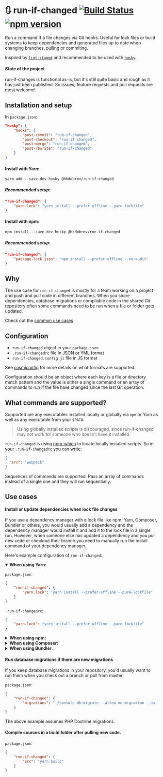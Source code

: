 # 🔃 run-if-changed [![Build Status](https://travis-ci.org/hkdobrev/run-if-changed.svg?branch=master)](https://travis-ci.org/hkdobrev/run-if-changed) [![npm version](https://img.shields.io/npm/v/@hkdobrev/run-if-changed.svg)](https://www.npmjs.com/package/@hkdobrev/run-if-changed)

Run a command if a file changes via Git hooks.
Useful for lock files or build systems to keep dependencies and generated files up to date when changing branches, pulling or commiting.

Inspired by [`lint-staged`](https://github.com/okonet/lint-staged) and recommended to be used with [`husky`](https://github.com/typicode/husky).

#### State of the project

run-if-changes is functional as-is, but it's still quite basic and rough as it has just been published. So issues, feature requests and pull requests are most welcome!

## Installation and setup

In `package.json`:

```json
"husky": {
    "hooks": {
        "post-commit": "run-if-changed",
        "post-checkout": "run-if-changed",
        "post-merge": "run-if-changed",
        "post-rewrite": "run-if-changed"
    }
}
```

#### Install with Yarn:

```shell
yarn add --save-dev husky @hkdobrev/run-if-changed
```

##### Recommended setup:

```json
"run-if-changed": {
    "yarn.lock": "yarn install --prefer-offline --pure-lockfile"
}
```

#### Install with npm:

```shell
npm install --save-dev husky @hkdobrev/run-if-changed
```

##### Recommended setup:

```json
"run-if-changed": {
    "package-lock.json": "npm install --prefer-offline --no-audit"
}
```

## Why

The use case for `run-if-changed` is mostly for a team working on a project and push and pull code in different branches. When you share dependencies, database migrations or compilable code in the shared Git repository often some commands need to be run when a file or folder gets updated.

Check out the [common use cases](#use-cases).

## Configuration

* `run-if-changed` object in your `package.json`
* `.run-if-changedrc` file in JSON or YML format
* `run-if-changed.config.js` file in JS format

See [cosmiconfig](https://github.com/davidtheclark/cosmiconfig) for more details on what formats are supported.

Configuration should be an object where each key is a file or directory match pattern and the value is either a single command or an array of commands to run if the file have changed since the last Git operation.

## What commands are supported?

Supported are any executables installed locally or globally via `npm` or Yarn as well as any executable from your `$PATH`.

> Using globally installed scripts is discouraged, since run-if-changed may not work for someone who doesn't have it installed.

`run-if-changed` is using [npm-which](https://github.com/timoxley/npm-which) to locate locally installed scripts. So in your `.run-if-changedrc` you can write:

```json
{
  "src": "webpack"
}
```

Sequences of commands are supported. Pass an array of commands instead of a single one and they will run sequentially.

## Use cases

#### Install or update dependencies when lock file changes

If you use a dependency manager with a lock file like npm, Yarn, Composer, Bundler or others, you would usually add a dependency and the dependency manager would install it and add it to the lock file in a single run. However, when someone else has updated a dependency and you pull new code or checkout their branch you need to manually run the install command of your dependency manager.

Here's example configuration of `run-if-changed`:

<details open>
<summary><b>When using Yarn:</b></summary>

`package.json`:

```json
{
    "run-if-changed": {
        "yarn.lock": "yarn install --prefer-offline --pure-lockfile"
    }
}
```

`.run-if-changedrc`:

```json
{
    "yarn.lock": "yarn install --prefer-offline --pure-lockfile"
}
```
</details>

<details>
<summary><b>When using npm:</b></summary>

`package.json`:

```json
{
    "run-if-changed": {
        "package-lock.json": "npm install --prefer-offline --no-audit"
    }
}
```

`.run-if-changedrc`:

```json
{
    "package-lock.json": "npm install --prefer-offline --no-audit"
}
```

</details>

<details>
<summary><b>When using Composer:</b></summary>

`package.json`:

```json
{
    "run-if-changed": {
        "composer.lock": "composer install --ignore-platform-reqs"
    }
}
```

</details>

<details>
<summary><b>When using Bundler:</b></summary>

`package.json`:

```json
{
    "run-if-changed": {
        "Gemfile.lock": "bundle install"
    }
}
```

</details>

#### Run database migrations if there are new migrations

If you keep database migrations in your repository, you'd usually want to run them when you check out a branch or pull from master.

`package.json`:

```json
{
    "run-if-changed": {
        "migrations": "./console db:migrate --allow-no-migration --no-interaction"
    }
}
```

The above example assumes PHP Doctrine migrations.

#### Compile sources in a build folder after pulling new code.

`package.json`:

```json
{
    "run-if-changed": {
        "src": "yarn build"
    }
}
```

